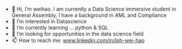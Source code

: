 - 👋 Hi, I’m weihao. I am currently a Data Science immersive student in General Assembly, I have a background in AML and Compliance
- 👀 I’m interested in Datascience 
- 🌱 I’m currently learning ... python & SQL
- 💞️ I’m looking for opportunities in the data science field
- 📫 How to reach me:  www.linkedin.com/in/loh-wei-hao
<!---
weihao95/weihao95 is a ✨ special ✨ repository because its `README.md` (this file) appears on your GitHub profile.
You can click the Preview link to take a look at your changes.
--->
